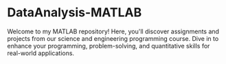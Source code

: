# DataAnalysis-MATLAB
Welcome to my MATLAB repository! Here, you'll discover assignments and projects from our science and engineering programming course. Dive in to enhance your programming, problem-solving, and quantitative skills for real-world applications.
